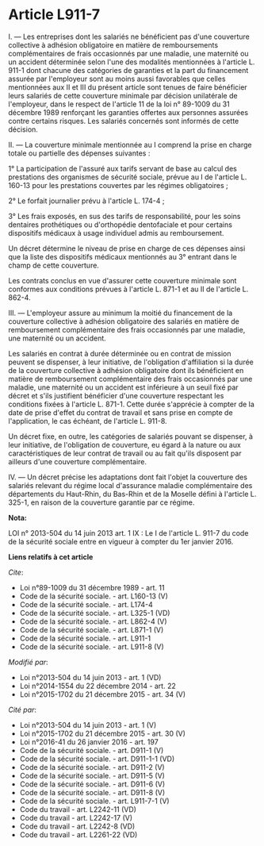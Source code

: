 # Article L911-7

I. ― Les entreprises dont les salariés ne bénéficient pas d'une couverture collective à adhésion obligatoire en matière de
remboursements complémentaires de frais occasionnés par une maladie, une maternité ou un accident déterminée selon l'une des
modalités mentionnées à l'article L. 911-1 dont chacune des catégories de garanties et la part du financement assurée par
l'employeur sont au moins aussi favorables que celles mentionnées aux II et III du présent article sont tenues de faire
bénéficier leurs salariés de cette couverture minimale par décision unilatérale de l'employeur, dans le respect de l'article
11 de la loi n° 89-1009 du 31 décembre 1989 renforçant les garanties offertes aux personnes assurées contre certains risques.
Les salariés concernés sont informés de cette décision. 

II. ― La couverture minimale mentionnée au I comprend la prise en charge totale ou partielle des dépenses suivantes : 

1° La participation de l'assuré aux tarifs servant de base au calcul des prestations des organismes de sécurité sociale,
prévue au I de l'article L. 160-13 pour les prestations couvertes par les régimes obligatoires ; 

2° Le forfait journalier prévu à l'article L. 174-4 ; 

3° Les frais exposés, en sus des tarifs de responsabilité, pour les soins dentaires prothétiques ou d'orthopédie dentofaciale
et pour certains dispositifs médicaux à usage individuel admis au remboursement. 

Un décret détermine le niveau de prise en charge de ces dépenses ainsi que la liste des dispositifs médicaux mentionnés au 3°
entrant dans le champ de cette couverture. 

Les contrats conclus en vue d'assurer cette couverture minimale sont conformes aux conditions prévues à l'article L. 871-1 et
au II de l'article L. 862-4. 

III. ― L'employeur assure au minimum la moitié du financement de la couverture collective à adhésion obligatoire des salariés
en matière de remboursement complémentaire des frais occasionnés par une maladie, une maternité ou un accident. 

Les salariés en contrat à durée déterminée ou en contrat de mission peuvent se dispenser, à leur initiative, de l'obligation
d'affiliation si la durée de la couverture collective à adhésion obligatoire dont ils bénéficient en matière de remboursement
complémentaire des frais occasionnés par une maladie, une maternité ou un accident est inférieure à un seuil fixé par décret
et s'ils justifient bénéficier d'une couverture respectant les conditions fixées à l'article L. 871-1. Cette durée s'apprécie
à compter de la date de prise d'effet du contrat de travail et sans prise en compte de l'application, le cas échéant, de
l'article L. 911-8. 

Un décret fixe, en outre, les catégories de salariés pouvant se dispenser, à leur initiative, de l'obligation de couverture,
eu égard à la nature ou aux caractéristiques de leur contrat de travail ou au fait qu'ils disposent par ailleurs d'une
couverture complémentaire. 

IV. ― Un décret précise les adaptations dont fait l'objet la couverture des salariés relevant du régime local d'assurance
maladie complémentaire des départements du Haut-Rhin, du Bas-Rhin et de la Moselle défini à l'article L. 325-1, en raison de
la couverture garantie par ce régime.

**Nota:**

LOI n° 2013-504 du 14 juin 2013 art. 1 IX : Le I de l'article L. 911-7 du code de la sécurité sociale entre en vigueur à
compter du 1er janvier 2016.

**Liens relatifs à cet article**

_Cite_:

  - Loi n°89-1009 du 31 décembre 1989 - art. 11
  - Code de la sécurité sociale. - art. L160-13 (V)
  - Code de la sécurité sociale. - art. L174-4
  - Code de la sécurité sociale. - art. L325-1 (VD)
  - Code de la sécurité sociale. - art. L862-4 (V)
  - Code de la sécurité sociale. - art. L871-1 (V)
  - Code de la sécurité sociale. - art. L911-1
  - Code de la sécurité sociale. - art. L911-8 (V)

_Modifié par_:

  - Loi n°2013-504 du 14 juin 2013 - art. 1 (VD)
  - Loi n°2014-1554 du 22 décembre 2014 - art. 22
  - Loi n°2015-1702 du 21 décembre 2015 - art. 34 (V)

_Cité par_:

  - Loi n°2013-504 du 14 juin 2013 - art. 1 (V)
  - Loi n°2015-1702 du 21 décembre 2015 - art. 30 (V)
  - Loi n°2016-41 du 26 janvier 2016 - art. 197
  - Code de la sécurité sociale. - art. D911-1 (V)
  - Code de la sécurité sociale. - art. D911-1-1 (VD)
  - Code de la sécurité sociale. - art. D911-2 (V)
  - Code de la sécurité sociale. - art. D911-5 (V)
  - Code de la sécurité sociale. - art. D911-6 (V)
  - Code de la sécurité sociale. - art. D911-8 (V)
  - Code de la sécurité sociale. - art. L911-7-1 (V)
  - Code du travail - art. L2242-11 (VD)
  - Code du travail - art. L2242-17 (V)
  - Code du travail - art. L2242-8 (VD)
  - Code du travail - art. L2261-22 (VD)

